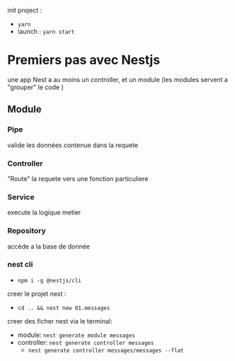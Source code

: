 init project :

- `yarn`
- launch : `yarn start`

# Premiers pas avec Nestjs

une app Nest a au moins un controller, et un module (les modules servent a "grouper" le code )

## Module
### Pipe
valide les données contenue dans la requete

### Controller
"Route" la requete vers une fonction particuliere

### Service
execute la logique metier

### Repository
accède a la base de donnée

### nest cli
- `npm i -g @nestjs/cli`
  
creer le projet nest :

- `cd .. && nest new 01.messages`

creer des ficher nest via le terminal:

- module: `nest generate module messages`
- controller: `nest generate controller messages`
  - `nest generate controller messages/messages --flat`
